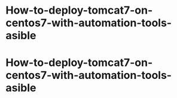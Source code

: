 # How-to-deploy-tomcat7-on-centos7-with-automation-tools-asible
# How-to-deploy-tomcat7-on-centos7-with-automation-tools-asible
